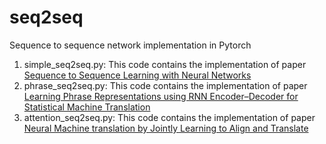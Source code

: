 # seq2seq
Sequence to sequence network implementation in Pytorch

1. simple_seq2seq.py: This code contains the implementation of paper [Sequence to Sequence Learning with Neural Networks](https://arxiv.org/pdf/1409.3215.pdf)
2. phrase_seq2seq.py: This code contains the implementation of paper [Learning Phrase Representations using RNN Encoder–Decoder for Statistical Machine Translation](https://arxiv.org/pdf/1406.1078.pdf)
3. attention_seq2seq.py: This code contains the implementation of paper [Neural Machine translation by Jointly Learning to Align and Translate](https://arxiv.org/abs/1409.0473)

